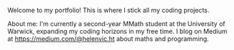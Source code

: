 Welcome to my portfolio!
This is where I stick all my coding projects.

About me: I'm currently a second-year MMath student at the University of Warwick, expanding my coding horizons in my free time.
I blog on Medium at https://medium.com/@helenvic.ht about maths and programming.
